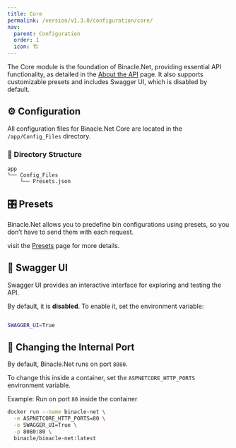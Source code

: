 ```yaml
---
title: Core
permalink: /version/v1.3.0/configuration/core/
nav:
  parent: Configuration
  order: 1
  icon: 🏗️
---
```



The Core module is the foundation of Binacle.Net, providing essential API functionality, as detailed in the [About the API](../../api/) page. It also supports customizable presets and includes Swagger UI, which is disabled by default.

## ⚙️ Configuration
All configuration files for Binacle.Net Core are located in the `/app/Config_Files` directory.

### 📑 Directory Structure
```text
app
└── Config_Files
    └── Presets.json
```

## 🎛️ Presets
Binacle.Net allows you to predefine bin configurations using presets, so you don’t have to send them with each request.

visit the [Presets](./presets/) page for more details.

## 🔑 Swagger UI
Swagger UI provides an interactive interface for exploring and testing the API.

By default, it is **disabled**. To enable it, set the environment variable:

```bash

SWAGGER_UI=True

```

## 🔌 Changing the Internal Port
By default, Binacle.Net runs on port `8080`.

To change this inside a container, set the `ASPNETCORE_HTTP_PORTS` environment variable.

Example: Run on port `80` inside the container
```bash
docker run --name binacle-net \
  -e ASPNETCORE_HTTP_PORTS=80 \
  -e SWAGGER_UI=True \
  -p 8080:80 \
  binacle/binacle-net:latest
```